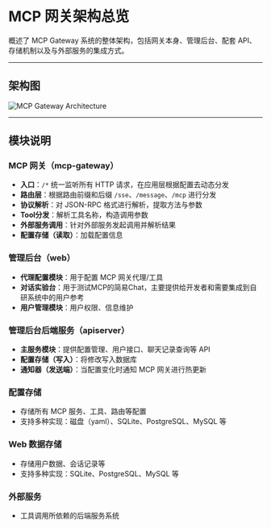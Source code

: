 # MCP 网关架构总览

概述了 MCP Gateway 系统的整体架构，包括网关本身、管理后台、配套 API、存储机制以及与外部服务的集成方式。

---

## 架构图

![MCP Gateway Architecture](https://www.mermaidchart.com/raw/32023f97-aaa9-4563-a4fe-2f0f4da28916?theme=light&version=v0.1&format=svg)

---

## 模块说明

### MCP 网关（mcp-gateway）
- **入口**：`/*` 统一监听所有 HTTP 请求，在应用层根据配置去动态分发
- **路由层**：根据路由前缀和后缀 `/sse`、`/message`、`/mcp` 进行分发
- **协议解析**：对 JSON-RPC 格式进行解析，提取方法与参数
- **Tool分发**：解析工具名称，构造调用参数
- **外部服务调用**：针对外部服务发起调用并解析结果
- **配置存储（读取）**：加载配置信息

### 管理后台（web）
- **代理配置模块**：用于配置 MCP 网关代理/工具
- **对话实验台**：用于测试MCP的简易Chat，主要提供给开发者和需要集成到自研系统中的用户参考
- **用户管理模块**：用户权限、信息维护

### 管理后台后端服务（apiserver）
- **主服务模块**：提供配置管理、用户接口、聊天记录查询等 API
- **配置存储（写入）**：将修改写入数据库
- **通知器（发送端）**：当配置变化时通知 MCP 网关进行热更新

### 配置存储
- 存储所有 MCP 服务、工具、路由等配置
- 支持多种实现：磁盘（yaml）、SQLite、PostgreSQL、MySQL 等

### Web 数据存储
- 存储用户数据、会话记录等
- 支持多种实现：SQLite、PostgreSQL、MySQL 等

### 外部服务
- 工具调用所依赖的后端服务系统

